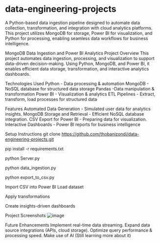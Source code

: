 # data-engineering-projects
A Python-based data ingestion pipeline designed to automate data collection, transformation, and integration with cloud analytics platforms. This project utilizes MongoDB for storage, Power BI for visualization, and Python for processing, enabling seamless data workflows for business intelligence.

MongoDB Data Ingestion and Power BI Analytics
Project Overview
This project automates data ingestion, processing, and visualization to support data-driven decision-making. Using Python, MongoDB, and Power BI, it enables efficient data storage, transformation, and interactive analytics dashboards.

Technologies Used
Python - Data processing & automation
MongoDB - NoSQL database for structured data storage
Pandas -Data manipulation & transformation
Power BI - Visualization & analytics
ETL Pipelines - Extract, transform, load processes for structured data

Features
Automated Data Generation - Simulated user data for analytics insights.
MongoDB Storage and Retrieval - Efficient NoSQL database integration.
CSV Export for Power BI - Preparing data for visualization.
Interactive Dashboards - Power BI reports for business intelligence

Setup Instructions
git clone https://github.com/thobanizondi/data-engineering-projects.git

pip install -r requirements.txt

python Server.py

python data_ingestion.py

python export_to_csv.py

Import CSV into Power BI
Load dataset

Apply transformations

Create insights-driven dashboards

Project Screenshots
![image](https://github.com/user-attachments/assets/f2da3f0c-c3a5-4da0-aebc-62ea1cbdc54f)


Future Enhancements
Implement real-time data streaming.
Expand data source integrations (APIs, cloud storage). 
Optimize query performance & processing speed.
Make use of AI (Still learning more about it)



